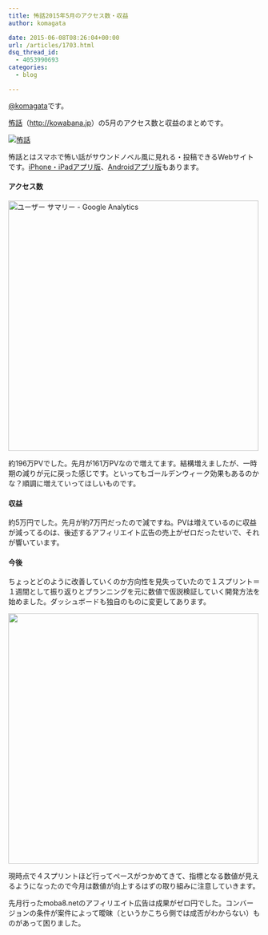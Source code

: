 ```yaml
---
title: 怖話2015年5月のアクセス数・収益
author: komagata

date: 2015-06-08T08:26:04+00:00
url: /articles/1703.html
dsq_thread_id:
  - 4053990693
categories:
  - blog

---
```

[@komagata][1]です。

<a title="怖話" href="http://kowabana.jp" target="_blank">怖話</a>（<a title="怖話" href="http://kowabana.jp" target="_blank">http://kowabana.jp</a>）の5月のアクセス数と収益のまとめです。

<p class="center">
  <a href="http://kowabana.jp"><img alt="怖話" src="http://i.gyazo.com/19e880127697f2aa72533b8e32ed6a2a.png" /></a>
</p>

怖話とはスマホで怖い話がサウンドノベル風に見れる・投稿できるWebサイトです。<a title="怖話iPhone・iPadアプリ版" href="https://itunes.apple.com/jp/app/bu-hua-zui-buno1wan5000huano/id564486792?l=ja&mt=8" target="_blank">iPhone・iPadアプリ版</a>、<a title="怖話Androidアプリ版" href="https://play.google.com/store/apps/details?id=jp.fjord.kowabana" target="_blank">Androidアプリ版</a>もあります。

#### アクセス数

<p class="center">
  <img alt="ユーザー サマリー - Google Analytics" src="http://i.gyazo.com/84e243311e3453ad8647cce52074dab2.png" width="500px" />
</p>

約196万PVでした。先月が161万PVなので増えてます。結構増えましたが、一時期の減りが元に戻った感じです。といってもゴールデンウィーク効果もあるのかな？順調に増えていってほしいものです。

#### 収益

約5万円でした。先月が約7万円だったので減ですね。PVは増えているのに収益が減ってるのは、後述するアフィリエイト広告の売上がゼロだったせいで、それが響いています。

#### 今後

ちょっとどのように改善していくのか方向性を見失っていたので１スプリント＝１週間として振り返りとプランニングを元に数値で仮説検証していく開発方法を始めました。ダッシュボードも独自のものに変更してあります。

<img width="500px" src="http://i.gyazo.com/3e125640e787fc35c84a6ccb84d3f33a.png" />

現時点で４スプリントほど行ってペースがつかめてきて、指標となる数値が見えるようになったので今月は数値が向上するはずの取り組みに注意していきます。

先月行ったmoba8.netのアフィリエイト広告は成果がゼロ円でした。コンバージョンの条件が案件によって曖昧（というかこちら側では成否がわからない）ものがあって困りました。

 [1]: http://twitter.com/komagata